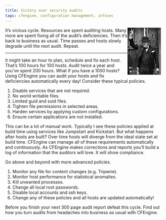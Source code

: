 ```yaml
---
title: Victory over security audits
tags: cfengine, configuration management, infosec
---
```


<img style='float:right' alt='Winston Churchill give victory sign' src='/blog/2011/01/25/sec-autid-victory/ch-vic.gif'>

It’s vicious cycle. Resources are spent auditing hosts. Many more are
spent fixing all of the audit’s deficiencies. Then it’s back to
business as usual.  Time passes and hosts slowly degrade until the next
audit. Repeat.

---

It might take an hour to plan, schedule and fix each host. That’s 100 hours for
100 hosts. Audit twice a year and you’ve spent 200 hours. What if you have a
1000 hosts? Using CFEngine you can audit your hosts and fix deficiencies
automatically every day! Consider these typical policies.

1. Disable services that are not required.
1. No world writable files.
1. Limited guid and suid files.
1. Tighten file permissions in selected areas.
1. Harden services by applying custom configurations.
1. Ensure certain applications are not installed.

This can be a lot of manual work. Typically I see these policies applied at
build time using services like Jumpstart and Kickstart. But what happens after
hosts are built? Over time hosts will diverge from the ideal state set at build
time. CFEngine can manage all of these requirements automatically and
continuously. As CFEngine makes corrections and reports you’ll build a log of
information that the auditors will love. It will show compliance.

Go above and beyond with more advanced policies.

1. Monitor any file for content changes (e.g. Tripwire).
1. Monitor host performance for statistical anomalies.
1. Kill unwanted processes.
1. Change all local root passwords.
1. Disable local accounts and ssh keys.
1. Change any of these policies and all hosts are updated automatically!

Before you finish your next 300 page audit report defeat this cycle. Find out
how you turn audits from headaches into business as usual with CFEngine.
